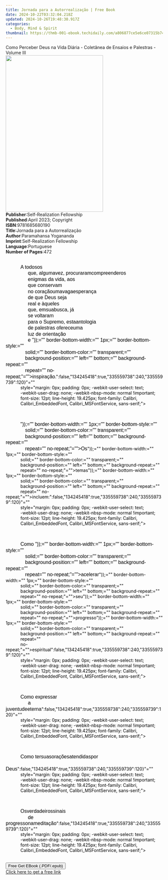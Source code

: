 ```yaml
---
title: Jornada para a Autorrealização | Free Book
date: 2024-10-22T03:32:04.218Z
updated: 2024-10-26T19:48:30.917Z
categories:
  - Body, Mind & Spirit
thumbnail: https://thmb-001-ebook.techidaily.com/a806877ce5e6ce07315b74c10eeb12f55041938d054897c2476e564c5ad06802.jpg
---
```

<main id="book-container">
  <div class="flex flex-col">
    <div class="book-brief flex-1 py-6 px-4 sm:p-6 md:py-10 md:px-8">
      <!-- brief-->
      <div class="book-brief-main">
        Como Perceber Deus na Vida Diária - Coletânea de Ensaios e Palestras -
        Volume III
      </div>
    </div>
    <div
      class="book-meta-info flex-1 grid gap-4 col-start-1 col-end-3 row-start-1 sm:mb-6 sm:grid-cols-4 lg:gap-6 lg:col-start-2 lg:row-end-6 lg:row-span-6 lg:mb-0"
    >
      <div
        class="book-meta-info-left place-content-center mt-4 p-4 text-sm leading-6 col-start-2 col-span-2 dark:text-slate-400"
      >
        <img
          class="w-full h-500 object-cover rounded-lg sm:h-255 sm:col-span-2 lg:col-span-full"
          src="https://img-001-ebook.techidaily.com/1b68f84fd1010b3a73016a3270d4b13ff6c1823aadfd799900b580107458e338.jpg"
          alt=""
          width="312"
          height="500"
        />
      </div>
      <div
        class="book-meta-info-right mt-2 col-start-1 row-start-2 col-span-3 self-center"
      >
        <!-- meta data  -->
        <div class="flex flex-col px-4 md:px-8">
          <div class="flex-1">
            <strong>Publisher</strong>:<span class="px-2"
              >Self-Realization Fellowship</span
            >
          </div>
          <div class="flex-1">
            <strong>Published</strong>:<span class="px-2"
              >April 2023; Copyright</span
            >
          </div>
          <div class="flex-1">
            <strong>ISBN</strong>:<span class="px-2">9781685680190</span>
          </div>
          <div class="flex-1">
            <strong>Title</strong>:<span class="px-2"
              >Jornada para a Autorrealização</span
            >
          </div>
          <div class="flex-1">
            <strong>Author</strong>:<span class="px-2"
              >Paramahansa Yogananda</span
            >
          </div>
          <div class="flex-1">
            <strong>Imprint</strong>:<span class="px-2"
              >Self-Realization Fellowship</span
            >
          </div>
          <div class="flex-1">
            <strong>Language</strong>:<span class="px-2">Portuguese</span>
          </div>
          <div class="flex-1">
            <strong>Number of Pages</strong>:<span class="px-2">472</span>
          </div>
        </div>
      </div>
    </div>
    <div class="book-description flex-1 py-6 px-4 sm:p-6 md:py-10 md:px-8">
      <div class="book-description-main">
        <div accordion-content="" id="description">
          <p
            paraid="1224575233"
            paraeid="{62318123-2268-45c0-bf87-54eeba20acd5}{45}"
            class="Paragraph SCXW232188548 BCX4"
            style="
              margin-right: 0px;
              margin-left: 0px;
              padding: 0px;
              user-select: text;
              -webkit-user-drag: none;
              overflow-wrap: break-word;
              white-space: pre-wrap;
              vertical-align: baseline;
              background-color: transparent;
              color: windowtext;
            "
          >
            <span
              data-contrast="auto"
              xml:lang="EN-US"
              lang="EN-US"
              class="TextRun SCXW232188548 BCX4"
              style="
                margin: 0px;
                padding: 0px;
                user-select: text;
                -webkit-user-drag: none;
                font-variant-ligatures: none !important;
                font-size: 12pt;
                line-height: 19.425px;
                font-family: Calibri, Calibri_EmbeddedFont,
                  Calibri_MSFontService, sans-serif;
              "
              ><span
                class="NormalTextRun SCXW232188548 BCX4"
                style="
                  margin: 0px;
                  padding: 0px;
                  user-select: text;
                  -webkit-user-drag: none;
                "
                >A </span
              ><span
                class="NormalTextRun SCXW232188548 BCX4"
                style="
                  margin: 0px;
                  padding: 0px;
                  user-select: text;
                  -webkit-user-drag: none;
                "
                >todos</span
              ><span
                class="NormalTextRun SCXW232188548 BCX4"
                style="
                  margin: 0px;
                  padding: 0px;
                  user-select: text;
                  -webkit-user-drag: none;
                "
              ></span
              ><span
                class="NormalTextRun SCXW232188548 BCX4"
                style="
                  margin: 0px;
                  padding: 0px;
                  user-select: text;
                  -webkit-user-drag: none;
                "
                >os</span
              ><span
                class="NormalTextRun SCXW232188548 BCX4"
                style="
                  margin: 0px;
                  padding: 0px;
                  user-select: text;
                  -webkit-user-drag: none;
                "
              >
                que, </span
              ><span
                class="NormalTextRun SCXW232188548 BCX4"
                style="
                  margin: 0px;
                  padding: 0px;
                  user-select: text;
                  -webkit-user-drag: none;
                "
                >alguma</span
              ><span
                class="NormalTextRun SCXW232188548 BCX4"
                style="
                  margin: 0px;
                  padding: 0px;
                  user-select: text;
                  -webkit-user-drag: none;
                "
              ></span
              ><span
                class="NormalTextRun SCXW232188548 BCX4"
                style="
                  margin: 0px;
                  padding: 0px;
                  user-select: text;
                  -webkit-user-drag: none;
                "
                >vez</span
              ><span
                class="NormalTextRun SCXW232188548 BCX4"
                style="
                  margin: 0px;
                  padding: 0px;
                  user-select: text;
                  -webkit-user-drag: none;
                "
                >, </span
              ><span
                class="NormalTextRun SCXW232188548 BCX4"
                style="
                  margin: 0px;
                  padding: 0px;
                  user-select: text;
                  -webkit-user-drag: none;
                "
                >procuraram</span
              ><span
                class="NormalTextRun SCXW232188548 BCX4"
                style="
                  margin: 0px;
                  padding: 0px;
                  user-select: text;
                  -webkit-user-drag: none;
                "
              ></span
              ><span
                class="NormalTextRun SCXW232188548 BCX4"
                style="
                  margin: 0px;
                  padding: 0px;
                  user-select: text;
                  -webkit-user-drag: none;
                "
                >compreender</span
              ><span
                class="NormalTextRun SCXW232188548 BCX4"
                style="
                  margin: 0px;
                  padding: 0px;
                  user-select: text;
                  -webkit-user-drag: none;
                "
              ></span
              ><span
                class="NormalTextRun SCXW232188548 BCX4"
                style="
                  margin: 0px;
                  padding: 0px;
                  user-select: text;
                  -webkit-user-drag: none;
                "
                >os</span
              ><span
                class="NormalTextRun SCXW232188548 BCX4"
                style="
                  margin: 0px;
                  padding: 0px;
                  user-select: text;
                  -webkit-user-drag: none;
                "
              >
                enigmas da </span
              ><span
                class="NormalTextRun SCXW232188548 BCX4"
                style="
                  margin: 0px;
                  padding: 0px;
                  user-select: text;
                  -webkit-user-drag: none;
                "
                >vida</span
              ><span
                class="NormalTextRun SCXW232188548 BCX4"
                style="
                  margin: 0px;
                  padding: 0px;
                  user-select: text;
                  -webkit-user-drag: none;
                "
                >, </span
              ><span
                class="NormalTextRun SCXW232188548 BCX4"
                style="
                  margin: 0px;
                  padding: 0px;
                  user-select: text;
                  -webkit-user-drag: none;
                "
                >aos</span
              ><span
                class="NormalTextRun SCXW232188548 BCX4"
                style="
                  margin: 0px;
                  padding: 0px;
                  user-select: text;
                  -webkit-user-drag: none;
                "
              >
                que </span
              ><span
                class="NormalTextRun SCXW232188548 BCX4"
                style="
                  margin: 0px;
                  padding: 0px;
                  user-select: text;
                  -webkit-user-drag: none;
                "
                >conservam</span
              ><span
                class="NormalTextRun SCXW232188548 BCX4"
                style="
                  margin: 0px;
                  padding: 0px;
                  user-select: text;
                  -webkit-user-drag: none;
                "
              >
                no </span
              ><span
                class="NormalTextRun SCXW232188548 BCX4"
                style="
                  margin: 0px;
                  padding: 0px;
                  user-select: text;
                  -webkit-user-drag: none;
                "
                >coração</span
              ><span
                class="NormalTextRun SCXW232188548 BCX4"
                style="
                  margin: 0px;
                  padding: 0px;
                  user-select: text;
                  -webkit-user-drag: none;
                "
              ></span
              ><span
                class="NormalTextRun SCXW232188548 BCX4"
                style="
                  margin: 0px;
                  padding: 0px;
                  user-select: text;
                  -webkit-user-drag: none;
                "
                >uma</span
              ><span
                class="NormalTextRun SCXW232188548 BCX4"
                style="
                  margin: 0px;
                  padding: 0px;
                  user-select: text;
                  -webkit-user-drag: none;
                "
              ></span
              ><span
                class="NormalTextRun SCXW232188548 BCX4"
                style="
                  margin: 0px;
                  padding: 0px;
                  user-select: text;
                  -webkit-user-drag: none;
                "
                >vaga</span
              ><span
                class="NormalTextRun SCXW232188548 BCX4"
                style="
                  margin: 0px;
                  padding: 0px;
                  user-select: text;
                  -webkit-user-drag: none;
                "
              ></span
              ><span
                class="NormalTextRun SCXW232188548 BCX4"
                style="
                  margin: 0px;
                  padding: 0px;
                  user-select: text;
                  -webkit-user-drag: none;
                "
                >esperança</span
              ><span
                class="NormalTextRun SCXW232188548 BCX4"
                style="
                  margin: 0px;
                  padding: 0px;
                  user-select: text;
                  -webkit-user-drag: none;
                "
              >
                de que Deus </span
              ><span
                class="NormalTextRun SCXW232188548 BCX4"
                style="
                  margin: 0px;
                  padding: 0px;
                  user-select: text;
                  -webkit-user-drag: none;
                "
                >seja</span
              ><span
                class="NormalTextRun SCXW232188548 BCX4"
                style="
                  margin: 0px;
                  padding: 0px;
                  user-select: text;
                  -webkit-user-drag: none;
                "
              >
                real e </span
              ><span
                class="NormalTextRun SCXW232188548 BCX4"
                style="
                  margin: 0px;
                  padding: 0px;
                  user-select: text;
                  -webkit-user-drag: none;
                "
                >àqueles</span
              ><span
                class="NormalTextRun SCXW232188548 BCX4"
                style="
                  margin: 0px;
                  padding: 0px;
                  user-select: text;
                  -webkit-user-drag: none;
                "
              >
                que, </span
              ><span
                class="NormalTextRun SCXW232188548 BCX4"
                style="
                  margin: 0px;
                  padding: 0px;
                  user-select: text;
                  -webkit-user-drag: none;
                "
                >em</span
              ><span
                class="NormalTextRun SCXW232188548 BCX4"
                style="
                  margin: 0px;
                  padding: 0px;
                  user-select: text;
                  -webkit-user-drag: none;
                "
              ></span
              ><span
                class="NormalTextRun SCXW232188548 BCX4"
                style="
                  margin: 0px;
                  padding: 0px;
                  user-select: text;
                  -webkit-user-drag: none;
                "
                >sua</span
              ><span
                class="NormalTextRun SCXW232188548 BCX4"
                style="
                  margin: 0px;
                  padding: 0px;
                  user-select: text;
                  -webkit-user-drag: none;
                "
              ></span
              ><span
                class="NormalTextRun SCXW232188548 BCX4"
                style="
                  margin: 0px;
                  padding: 0px;
                  user-select: text;
                  -webkit-user-drag: none;
                "
                >busca</span
              ><span
                class="NormalTextRun SCXW232188548 BCX4"
                style="
                  margin: 0px;
                  padding: 0px;
                  user-select: text;
                  -webkit-user-drag: none;
                "
                >, </span
              ><span
                class="NormalTextRun SCXW232188548 BCX4"
                style="
                  margin: 0px;
                  padding: 0px;
                  user-select: text;
                  -webkit-user-drag: none;
                "
                >já</span
              ><span
                class="NormalTextRun SCXW232188548 BCX4"
                style="
                  margin: 0px;
                  padding: 0px;
                  user-select: text;
                  -webkit-user-drag: none;
                "
              >
                se </span
              ><span
                class="NormalTextRun SCXW232188548 BCX4"
                style="
                  margin: 0px;
                  padding: 0px;
                  user-select: text;
                  -webkit-user-drag: none;
                "
                >voltaram</span
              ><span
                class="NormalTextRun SCXW232188548 BCX4"
                style="
                  margin: 0px;
                  padding: 0px;
                  user-select: text;
                  -webkit-user-drag: none;
                "
              >
                para o Supremo, </span
              ><span
                class="NormalTextRun SCXW232188548 BCX4"
                style="
                  margin: 0px;
                  padding: 0px;
                  user-select: text;
                  -webkit-user-drag: none;
                "
                >esta</span
              ><span
                class="NormalTextRun SCXW232188548 BCX4"
                style="
                  margin: 0px;
                  padding: 0px;
                  user-select: text;
                  -webkit-user-drag: none;
                "
              ></span
              ><span
                class="NormalTextRun SCXW232188548 BCX4"
                style="
                  margin: 0px;
                  padding: 0px;
                  user-select: text;
                  -webkit-user-drag: none;
                "
                >antologia</span
              ><span
                class="NormalTextRun SCXW232188548 BCX4"
                style="
                  margin: 0px;
                  padding: 0px;
                  user-select: text;
                  -webkit-user-drag: none;
                "
              >
                de palestras </span
              ><span
                class="NormalTextRun SCXW232188548 BCX4"
                style="
                  margin: 0px;
                  padding: 0px;
                  user-select: text;
                  -webkit-user-drag: none;
                "
                >oferece</span
              ><span
                class="NormalTextRun SCXW232188548 BCX4"
                style="
                  margin: 0px;
                  padding: 0px;
                  user-select: text;
                  -webkit-user-drag: none;
                "
              ></span
              ><span
                class="NormalTextRun SCXW232188548 BCX4"
                style="
                  margin: 0px;
                  padding: 0px;
                  user-select: text;
                  -webkit-user-drag: none;
                "
                >uma</span
              ><span
                class="NormalTextRun SCXW232188548 BCX4"
                style="
                  margin: 0px;
                  padding: 0px;
                  user-select: text;
                  -webkit-user-drag: none;
                "
              >
                luz de </span
              ><span
                class="NormalTextRun SCXW232188548 BCX4"
                style="
                  margin: 0px;
                  padding: 0px;
                  user-select: text;
                  -webkit-user-drag: none;
                "
                >orientação</span
              ><span
                class="NormalTextRun SCXW232188548 BCX4"
                style="
                  margin: 0px;
                  padding: 0px;
                  user-select: text;
                  -webkit-user-drag: none;
                "
              >
                e </span
              >"));="" border-bottom-width:="" 1px;="" border-bottom-style:=""
              solid;="" border-bottom-color:="" transparent;=""
              background-position:="" left="" bottom;="" background-repeat:=""
              repeat="" no-repeat;"=""&gt;inspiração</span
            ><span
              class="NormalTextRun SCXW232188548 BCX4"
              style="
                margin: 0px;
                padding: 0px;
                user-select: text;
                -webkit-user-drag: none;
              "
              >.</span
            >":false,"134245418":true,"335559738":240,"335559739":120}"=""
            style="margin: 0px; padding: 0px; -webkit-user-select: text;
            -webkit-user-drag: none; -webkit-nbsp-mode: normal !important;
            font-size: 12pt; line-height: 19.425px; font-family: Calibri,
            Calibri_EmbeddedFont, Calibri_MSFontService, sans-serif;"&gt;&nbsp;
          </p>
          <p
            paraid="740502374"
            paraeid="{62318123-2268-45c0-bf87-54eeba20acd5}{51}"
            class="Paragraph SCXW232188548 BCX4"
            style="
              margin-right: 0px;
              margin-left: 0px;
              padding: 0px;
              user-select: text;
              -webkit-user-drag: none;
              overflow-wrap: break-word;
              white-space: pre-wrap;
              vertical-align: baseline;
              background-color: transparent;
              color: windowtext;
            "
          >
            <span
              data-contrast="auto"
              xml:lang="EN-US"
              lang="EN-US"
              class="TextRun SCXW232188548 BCX4"
              style="
                margin: 0px;
                padding: 0px;
                user-select: text;
                -webkit-user-drag: none;
                font-variant-ligatures: none !important;
                font-size: 12pt;
                line-height: 19.425px;
                font-family: Calibri, Calibri_EmbeddedFont,
                  Calibri_MSFontService, sans-serif;
              "
              >"));="" border-bottom-width:="" 1px;="" border-bottom-style:=""
              solid;="" border-bottom-color:="" transparent;=""
              background-position:="" left="" bottom;="" background-repeat:=""
              repeat="" no-repeat;"=""&gt;Os</span
            ><span
              class="NormalTextRun SCXW232188548 BCX4"
              style="
                margin: 0px;
                padding: 0px;
                user-select: text;
                -webkit-user-drag: none;
              "
            ></span
            >"));="" border-bottom-width:="" 1px;="" border-bottom-style:=""
            solid;="" border-bottom-color:="" transparent;=""
            background-position:="" left="" bottom;="" background-repeat:=""
            repeat="" no-repeat;"=""&gt;temas<span
              class="NormalTextRun SCXW232188548 BCX4"
              style="
                margin: 0px;
                padding: 0px;
                user-select: text;
                -webkit-user-drag: none;
              "
            ></span
            >"));="" border-bottom-width:="" 1px;="" border-bottom-style:=""
            solid;="" border-bottom-color:="" transparent;=""
            background-position:="" left="" bottom;="" background-repeat:=""
            repeat="" no-repeat;"=""&gt;incluem<span
              class="NormalTextRun SCXW232188548 BCX4"
              style="
                margin: 0px;
                padding: 0px;
                user-select: text;
                -webkit-user-drag: none;
              "
              >:</span
            >":false,"134245418":true,"335559738":240,"335559739":120}"=""
            style="margin: 0px; padding: 0px; -webkit-user-select: text;
            -webkit-user-drag: none; -webkit-nbsp-mode: normal !important;
            font-size: 12pt; line-height: 19.425px; font-family: Calibri,
            Calibri_EmbeddedFont, Calibri_MSFontService, sans-serif;"&gt;&nbsp;
          </p>
          <p
            paraid="1742530086"
            paraeid="{62318123-2268-45c0-bf87-54eeba20acd5}{57}"
            class="Paragraph SCXW232188548 BCX4"
            style="
              margin-right: 0px;
              margin-left: 0px;
              padding: 0px;
              user-select: text;
              -webkit-user-drag: none;
              overflow-wrap: break-word;
              white-space: pre-wrap;
              vertical-align: baseline;
              background-color: transparent;
              color: windowtext;
            "
          >
            <span
              data-contrast="auto"
              xml:lang="EN-US"
              lang="EN-US"
              class="TextRun SCXW232188548 BCX4"
              style="
                margin: 0px;
                padding: 0px;
                user-select: text;
                -webkit-user-drag: none;
                font-variant-ligatures: none !important;
                font-size: 12pt;
                line-height: 19.425px;
                font-family: Calibri, Calibri_EmbeddedFont,
                  Calibri_MSFontService, sans-serif;
              "
              ><span
                class="NormalTextRun SCXW232188548 BCX4"
                style="
                  margin: 0px;
                  padding: 0px;
                  user-select: text;
                  -webkit-user-drag: none;
                "
                >Como </span
              >"));="" border-bottom-width:="" 1px;="" border-bottom-style:=""
              solid;="" border-bottom-color:="" transparent;=""
              background-position:="" left="" bottom;="" background-repeat:=""
              repeat="" no-repeat;"=""&gt;acelerar</span
            ><span
              class="NormalTextRun SCXW232188548 BCX4"
              style="
                margin: 0px;
                padding: 0px;
                user-select: text;
                -webkit-user-drag: none;
              "
            ></span
            >"));="" border-bottom-width:="" 1px;="" border-bottom-style:=""
            solid;="" border-bottom-color:="" transparent;=""
            background-position:="" left="" bottom;="" background-repeat:=""
            repeat="" no-repeat;"=""&gt;seu<span
              class="NormalTextRun SCXW232188548 BCX4"
              style="
                margin: 0px;
                padding: 0px;
                user-select: text;
                -webkit-user-drag: none;
              "
            ></span
            >"));="" border-bottom-width:="" 1px;="" border-bottom-style:=""
            solid;="" border-bottom-color:="" transparent;=""
            background-position:="" left="" bottom;="" background-repeat:=""
            repeat="" no-repeat;"=""&gt;progresso<span
              class="NormalTextRun SCXW232188548 BCX4"
              style="
                margin: 0px;
                padding: 0px;
                user-select: text;
                -webkit-user-drag: none;
              "
            ></span
            >"));="" border-bottom-width:="" 1px;="" border-bottom-style:=""
            solid;="" border-bottom-color:="" transparent;=""
            background-position:="" left="" bottom;="" background-repeat:=""
            repeat=""
            no-repeat;"=""&gt;espiritual":false,"134245418":true,"335559738":240,"335559739":120}"=""
            style="margin: 0px; padding: 0px; -webkit-user-select: text;
            -webkit-user-drag: none; -webkit-nbsp-mode: normal !important;
            font-size: 12pt; line-height: 19.425px; font-family: Calibri,
            Calibri_EmbeddedFont, Calibri_MSFontService, sans-serif;"&gt;&nbsp;
          </p>
          <p
            paraid="1367324583"
            paraeid="{62318123-2268-45c0-bf87-54eeba20acd5}{78}"
            class="Paragraph SCXW232188548 BCX4"
            style="
              margin-right: 0px;
              margin-left: 0px;
              padding: 0px;
              user-select: text;
              -webkit-user-drag: none;
              overflow-wrap: break-word;
              white-space: pre-wrap;
              vertical-align: baseline;
              background-color: transparent;
              color: windowtext;
            "
          >
            <span
              data-contrast="auto"
              xml:lang="EN-US"
              lang="EN-US"
              class="TextRun SCXW232188548 BCX4"
              style="
                margin: 0px;
                padding: 0px;
                user-select: text;
                -webkit-user-drag: none;
                font-variant-ligatures: none !important;
                font-size: 12pt;
                line-height: 19.425px;
                font-family: Calibri, Calibri_EmbeddedFont,
                  Calibri_MSFontService, sans-serif;
              "
              ><span
                class="NormalTextRun SCXW232188548 BCX4"
                style="
                  margin: 0px;
                  padding: 0px;
                  user-select: text;
                  -webkit-user-drag: none;
                "
                >Como </span
              ><span
                class="NormalTextRun SCXW232188548 BCX4"
                style="
                  margin: 0px;
                  padding: 0px;
                  user-select: text;
                  -webkit-user-drag: none;
                "
                >expressar</span
              ><span
                class="NormalTextRun SCXW232188548 BCX4"
                style="
                  margin: 0px;
                  padding: 0px;
                  user-select: text;
                  -webkit-user-drag: none;
                "
              >
                a </span
              ><span
                class="NormalTextRun SCXW232188548 BCX4"
                style="
                  margin: 0px;
                  padding: 0px;
                  user-select: text;
                  -webkit-user-drag: none;
                "
                >juventude</span
              ><span
                class="NormalTextRun SCXW232188548 BCX4"
                style="
                  margin: 0px;
                  padding: 0px;
                  user-select: text;
                  -webkit-user-drag: none;
                "
              ></span
              ><span
                class="NormalTextRun SCXW232188548 BCX4"
                style="
                  margin: 0px;
                  padding: 0px;
                  user-select: text;
                  -webkit-user-drag: none;
                "
                >eterna</span
              ></span
            >":false,"134245418":true,"335559738":240,"335559739":120}"=""
            style="margin: 0px; padding: 0px; -webkit-user-select: text;
            -webkit-user-drag: none; -webkit-nbsp-mode: normal !important;
            font-size: 12pt; line-height: 19.425px; font-family: Calibri,
            Calibri_EmbeddedFont, Calibri_MSFontService, sans-serif;"&gt;&nbsp;
          </p>
          <p
            paraid="1500248000"
            paraeid="{62318123-2268-45c0-bf87-54eeba20acd5}{95}"
            class="Paragraph SCXW232188548 BCX4"
            style="
              margin-right: 0px;
              margin-left: 0px;
              padding: 0px;
              user-select: text;
              -webkit-user-drag: none;
              overflow-wrap: break-word;
              white-space: pre-wrap;
              vertical-align: baseline;
              background-color: transparent;
              color: windowtext;
            "
          >
            <span
              data-contrast="auto"
              xml:lang="EN-US"
              lang="EN-US"
              class="TextRun SCXW232188548 BCX4"
              style="
                margin: 0px;
                padding: 0px;
                user-select: text;
                -webkit-user-drag: none;
                font-variant-ligatures: none !important;
                font-size: 12pt;
                line-height: 19.425px;
                font-family: Calibri, Calibri_EmbeddedFont,
                  Calibri_MSFontService, sans-serif;
              "
              ><span
                class="NormalTextRun SCXW232188548 BCX4"
                style="
                  margin: 0px;
                  padding: 0px;
                  user-select: text;
                  -webkit-user-drag: none;
                "
                >Como </span
              ><span
                class="NormalTextRun SCXW232188548 BCX4"
                style="
                  margin: 0px;
                  padding: 0px;
                  user-select: text;
                  -webkit-user-drag: none;
                "
                >ter</span
              ><span
                class="NormalTextRun SCXW232188548 BCX4"
                style="
                  margin: 0px;
                  padding: 0px;
                  user-select: text;
                  -webkit-user-drag: none;
                "
              ></span
              ><span
                class="NormalTextRun SCXW232188548 BCX4"
                style="
                  margin: 0px;
                  padding: 0px;
                  user-select: text;
                  -webkit-user-drag: none;
                "
                >suas</span
              ><span
                class="NormalTextRun SCXW232188548 BCX4"
                style="
                  margin: 0px;
                  padding: 0px;
                  user-select: text;
                  -webkit-user-drag: none;
                "
              ></span
              ><span
                class="NormalTextRun SCXW232188548 BCX4"
                style="
                  margin: 0px;
                  padding: 0px;
                  user-select: text;
                  -webkit-user-drag: none;
                "
                >orações</span
              ><span
                class="NormalTextRun SCXW232188548 BCX4"
                style="
                  margin: 0px;
                  padding: 0px;
                  user-select: text;
                  -webkit-user-drag: none;
                "
              ></span
              ><span
                class="NormalTextRun SCXW232188548 BCX4"
                style="
                  margin: 0px;
                  padding: 0px;
                  user-select: text;
                  -webkit-user-drag: none;
                "
                >atendidas</span
              ><span
                class="NormalTextRun SCXW232188548 BCX4"
                style="
                  margin: 0px;
                  padding: 0px;
                  user-select: text;
                  -webkit-user-drag: none;
                "
              ></span
              ><span
                class="NormalTextRun SCXW232188548 BCX4"
                style="
                  margin: 0px;
                  padding: 0px;
                  user-select: text;
                  -webkit-user-drag: none;
                "
                >por</span
              ><span
                class="NormalTextRun SCXW232188548 BCX4"
                style="
                  margin: 0px;
                  padding: 0px;
                  user-select: text;
                  -webkit-user-drag: none;
                "
              >
                Deus</span
              ></span
            >":false,"134245418":true,"335559738":240,"335559739":120}"=""
            style="margin: 0px; padding: 0px; -webkit-user-select: text;
            -webkit-user-drag: none; -webkit-nbsp-mode: normal !important;
            font-size: 12pt; line-height: 19.425px; font-family: Calibri,
            Calibri_EmbeddedFont, Calibri_MSFontService, sans-serif;"&gt;&nbsp;
          </p>
          <p
            paraid="1725323939"
            paraeid="{62318123-2268-45c0-bf87-54eeba20acd5}{122}"
            class="Paragraph SCXW232188548 BCX4"
            style="
              margin-right: 0px;
              margin-left: 0px;
              padding: 0px;
              user-select: text;
              -webkit-user-drag: none;
              overflow-wrap: break-word;
              white-space: pre-wrap;
              vertical-align: baseline;
              background-color: transparent;
              color: windowtext;
            "
          >
            <span
              data-contrast="auto"
              xml:lang="EN-US"
              lang="EN-US"
              class="TextRun SCXW232188548 BCX4"
              style="
                margin: 0px;
                padding: 0px;
                user-select: text;
                -webkit-user-drag: none;
                font-variant-ligatures: none !important;
                font-size: 12pt;
                line-height: 19.425px;
                font-family: Calibri, Calibri_EmbeddedFont,
                  Calibri_MSFontService, sans-serif;
              "
              ><span
                class="NormalTextRun SCXW232188548 BCX4"
                style="
                  margin: 0px;
                  padding: 0px;
                  user-select: text;
                  -webkit-user-drag: none;
                "
                >Os</span
              ><span
                class="NormalTextRun SCXW232188548 BCX4"
                style="
                  margin: 0px;
                  padding: 0px;
                  user-select: text;
                  -webkit-user-drag: none;
                "
              ></span
              ><span
                class="NormalTextRun SCXW232188548 BCX4"
                style="
                  margin: 0px;
                  padding: 0px;
                  user-select: text;
                  -webkit-user-drag: none;
                "
                >verdadeiros</span
              ><span
                class="NormalTextRun SCXW232188548 BCX4"
                style="
                  margin: 0px;
                  padding: 0px;
                  user-select: text;
                  -webkit-user-drag: none;
                "
              ></span
              ><span
                class="NormalTextRun SCXW232188548 BCX4"
                style="
                  margin: 0px;
                  padding: 0px;
                  user-select: text;
                  -webkit-user-drag: none;
                "
                >sinais</span
              ><span
                class="NormalTextRun SCXW232188548 BCX4"
                style="
                  margin: 0px;
                  padding: 0px;
                  user-select: text;
                  -webkit-user-drag: none;
                "
              >
                de </span
              ><span
                class="NormalTextRun SCXW232188548 BCX4"
                style="
                  margin: 0px;
                  padding: 0px;
                  user-select: text;
                  -webkit-user-drag: none;
                "
                >progresso</span
              ><span
                class="NormalTextRun SCXW232188548 BCX4"
                style="
                  margin: 0px;
                  padding: 0px;
                  user-select: text;
                  -webkit-user-drag: none;
                "
              ></span
              ><span
                class="NormalTextRun SCXW232188548 BCX4"
                style="
                  margin: 0px;
                  padding: 0px;
                  user-select: text;
                  -webkit-user-drag: none;
                "
                >na</span
              ><span
                class="NormalTextRun SCXW232188548 BCX4"
                style="
                  margin: 0px;
                  padding: 0px;
                  user-select: text;
                  -webkit-user-drag: none;
                "
              ></span
              ><span
                class="NormalTextRun SCXW232188548 BCX4"
                style="
                  margin: 0px;
                  padding: 0px;
                  user-select: text;
                  -webkit-user-drag: none;
                "
                >meditação</span
              ></span
            >":false,"134245418":true,"335559738":240,"335559739":120}"=""
            style="margin: 0px; padding: 0px; -webkit-user-select: text;
            -webkit-user-drag: none; -webkit-nbsp-mode: normal !important;
            font-size: 12pt; line-height: 19.425px; font-family: Calibri,
            Calibri_EmbeddedFont, Calibri_MSFontService, sans-serif;"&gt;&nbsp;
          </p>
        </div>
      </div>
    </div>
    <div class="book-excerpts flex-1 py-6 px-4 sm:p-6 md:py-10 md:px-8"></div>
    <div
      class="book-about-author flex-1 py-6 px-4 sm:p-6 md:py-10 md:px-8"
    ></div>
    <div class="book-free-get flex-1 py-6 px-4 sm:p-6 md:py-10 md:px-8">
      <button
        id="btn-free-get"
        class="bg-blue-500 hover:bg-blue-700 text-white font-bold py-2 px-4 rounded"
      >
        Free Get EBook (.PDF/.epub)
      </button>
      <div id="countdown-display" class="px-2 text-lg mt-2"></div>
      <a
        id="free-link"
        class="hidden bg-blue-500 hover:bg-blue-700 text-white font-bold py-2 px-4 rounded"
        href="https://www.ebooks.com/en-us/book/210818880/jornada-para-a-autorrealiza-o/paramahansa-yogananda/"
        target="_blank"
        >Click here to get a free link</a
      >
    </div>
    <script>
      let countdownTime = 0;
      let countdownInterval = null;
      document
        .getElementById('btn-free-get')
        .addEventListener('click', startCountdown);
      function startCountdown() {
        countdownTime = new Date().getTime() + 60000 * 3;
        countdownInterval = setInterval(updateCountdown, 1000);
        document.getElementById('btn-free-get').disabled = true;
        document
          .getElementById('btn-free-get')
          .classList.add('bg-gray-500', 'cursor-not-allowed');
      }
      function updateCountdown() {
        let currentTime = new Date().getTime();
        let timeLeft = countdownTime - currentTime;
        let secondsLeft = Math.floor(timeLeft / 1000);
        document.getElementById('countdown-display').innerHTML =
          `Remaining time: ${secondsLeft} seconds.`;
        if (secondsLeft <= 0) {
          clearInterval(countdownInterval);
          document.getElementById('btn-free-get').classList.add('hidden');
          document.getElementById('free-link').classList.remove('hidden');
          document.getElementById('countdown-display').innerHTML = '';
        }
      }
    </script>
  </div>
</main>

<ins class="adsbygoogle"
      style="display:block"
      data-ad-client="ca-pub-7571918770474297"
      data-ad-slot="8358498916"
      data-ad-format="auto"
      data-full-width-responsive="true"></ins>
    